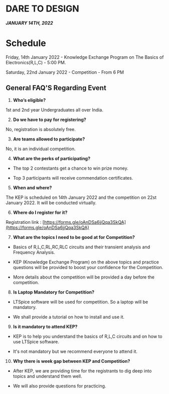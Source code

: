 # DARE TO DESIGN

##### **JANUARY 14TH, 2022**

# Schedule

Friday, 14th January 2022 - Knowledge Exchange Program on The Basics of Electronics(R,L,C) - 5:00 PM.

Saturday, 22nd January 2022 - Competition - From 6 PM

## General FAQ'S Regarding Event
1. **Who’s eligible?**

1st and 2nd year Undergraduates all over India.

2. **Do we have to pay for registering?**

No, registration is absolutely free. 

3. **Are teams allowed to participate?**

No, it is an individual competition.

4. **What are the perks of participating?**

- The top 2 contestants get a chance to win prize money.

- Top 3 participants will receive commendation certificates.

5. **When and where?**

The KEP is scheduled on 14th January 2022 and the competition on 22st January 2022. It will be conducted virtually.

6. **Where do I register for it?**

Registration link : [https://forms.gle/oAnDSa6jjQqa3SkQA](https://forms.gle/oAnDSa6jjQqa3SkQA)

7. **What are the topics I need to be good at for Competition?**

- Basics of R,L,C,RL,RC,RLC circuits and their transient analysis and Frequency Analysis.

- KEP (Knowledge Exchange Program) on the above topics and practice questions will be provided to boost your confidence for the Competition.

- More details about the competition will be provided a day before the competition.

8. **Is Laptop Mandatory for Competition?**

- LTSpice software will be used for competition. So a laptop will be mandatory.

- We shall provide a tutorial on how to install and use it.

9. **Is it mandatory to attend KEP?**

- KEP is to help you understand the basics of R,L,C circuits and on how to use LTSpice software.

- It's not mandatory but we recommend everyone to attend it.

10. **Why there is week gap between KEP and Competition?**

- After KEP, we are providing time for the registrants to dig deep into topics and understand them well.

- We will also provide questions for practicing.